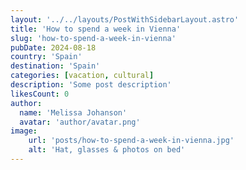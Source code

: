 ```yaml
---
layout: '../../layouts/PostWithSidebarLayout.astro'
title: 'How to spend a week in Vienna'
slug: 'how-to-spend-a-week-in-vienna'
pubDate: 2024-08-18
country: 'Spain'
destination: 'Spain'
categories: [vacation, cultural]
description: 'Some post description'
likesCount: 0
author:
  name: 'Melissa Johanson'
  avatar: 'author/avatar.png'
image:
    url: 'posts/how-to-spend-a-week-in-vienna.jpg'
    alt: 'Hat, glasses & photos on bed'
---
```

